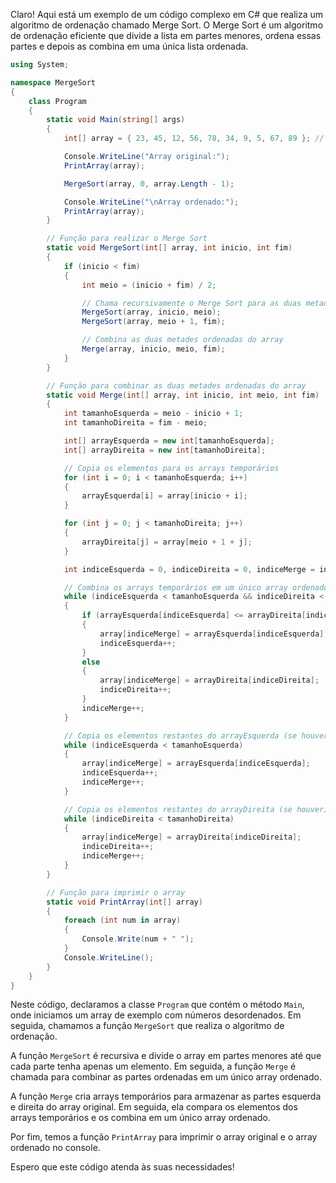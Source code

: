 Claro! Aqui está um exemplo de um código complexo em C# que realiza um algoritmo de ordenação chamado Merge Sort. O Merge Sort é um algoritmo de ordenação eficiente que divide a lista em partes menores, ordena essas partes e depois as combina em uma única lista ordenada.

```csharp
using System;

namespace MergeSort
{
    class Program
    {
        static void Main(string[] args)
        {
            int[] array = { 23, 45, 12, 56, 78, 34, 9, 5, 67, 89 }; // Array de exemplo para ordenação

            Console.WriteLine("Array original:");
            PrintArray(array);

            MergeSort(array, 0, array.Length - 1);

            Console.WriteLine("\nArray ordenado:");
            PrintArray(array);
        }

        // Função para realizar o Merge Sort
        static void MergeSort(int[] array, int inicio, int fim)
        {
            if (inicio < fim)
            {
                int meio = (inicio + fim) / 2;

                // Chama recursivamente o Merge Sort para as duas metades do array
                MergeSort(array, inicio, meio);
                MergeSort(array, meio + 1, fim);

                // Combina as duas metades ordenadas do array
                Merge(array, inicio, meio, fim);
            }
        }

        // Função para combinar as duas metades ordenadas do array
        static void Merge(int[] array, int inicio, int meio, int fim)
        {
            int tamanhoEsquerda = meio - inicio + 1;
            int tamanhoDireita = fim - meio;

            int[] arrayEsquerda = new int[tamanhoEsquerda];
            int[] arrayDireita = new int[tamanhoDireita];

            // Copia os elementos para os arrays temporários
            for (int i = 0; i < tamanhoEsquerda; i++)
            {
                arrayEsquerda[i] = array[inicio + i];
            }

            for (int j = 0; j < tamanhoDireita; j++)
            {
                arrayDireita[j] = array[meio + 1 + j];
            }

            int indiceEsquerda = 0, indiceDireita = 0, indiceMerge = inicio;

            // Combina os arrays temporários em um único array ordenado
            while (indiceEsquerda < tamanhoEsquerda && indiceDireita < tamanhoDireita)
            {
                if (arrayEsquerda[indiceEsquerda] <= arrayDireita[indiceDireita])
                {
                    array[indiceMerge] = arrayEsquerda[indiceEsquerda];
                    indiceEsquerda++;
                }
                else
                {
                    array[indiceMerge] = arrayDireita[indiceDireita];
                    indiceDireita++;
                }
                indiceMerge++;
            }

            // Copia os elementos restantes do arrayEsquerda (se houver)
            while (indiceEsquerda < tamanhoEsquerda)
            {
                array[indiceMerge] = arrayEsquerda[indiceEsquerda];
                indiceEsquerda++;
                indiceMerge++;
            }

            // Copia os elementos restantes do arrayDireita (se houver)
            while (indiceDireita < tamanhoDireita)
            {
                array[indiceMerge] = arrayDireita[indiceDireita];
                indiceDireita++;
                indiceMerge++;
            }
        }

        // Função para imprimir o array
        static void PrintArray(int[] array)
        {
            foreach (int num in array)
            {
                Console.Write(num + " ");
            }
            Console.WriteLine();
        }
    }
}
```

Neste código, declaramos a classe `Program` que contém o método `Main`, onde iniciamos um array de exemplo com números desordenados. Em seguida, chamamos a função `MergeSort` que realiza o algoritmo de ordenação.

A função `MergeSort` é recursiva e divide o array em partes menores até que cada parte tenha apenas um elemento. Em seguida, a função `Merge` é chamada para combinar as partes ordenadas em um único array ordenado.

A função `Merge` cria arrays temporários para armazenar as partes esquerda e direita do array original. Em seguida, ela compara os elementos dos arrays temporários e os combina em um único array ordenado.

Por fim, temos a função `PrintArray` para imprimir o array original e o array ordenado no console.

Espero que este código atenda às suas necessidades!
